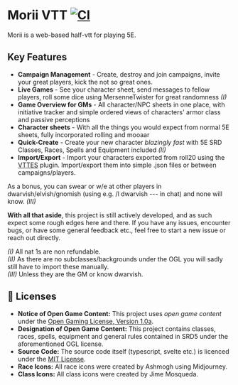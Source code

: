 # Morii VTT [![CI](https://github.com/Ashmogh/morii-vtt/actions/workflows/main.yml/badge.svg)](https://github.com/Ashmogh/morii-vtt/actions/workflows/main.yml)
Morii is a web-based half-vtt for playing 5E.

## Key Features
- **Campaign Management** - Create, destroy and join campaigns, invite your great players, kick the not so great ones.
- **Live Games** - See your character sheet, send messages to fellow players, roll some dice using MersenneTwister for great randomness *(I)*
- **Game Overview for GMs** - All character/NPC sheets in one place, with initiative tracker and simple ordered views of characters' armor class and passive perceptions
- **Character sheets** - With all the things you would expect from normal 5E sheets, fully incorporated rolling and mooaar
- **Quick-Create** - Create your new character *blazingly fast* with 5E SRD Classes, Races, Spells and Equipment included *(II)*
- **Import/Export** - Import your characters exported from roll20 using the [VTTES](https://github.com/justas-d/roll20-enhancement-suite) plugin. Import/export them into simple .json files or between campaigns/players.

As a bonus, you can swear or w/e at other players in dwarvish/elvish/gnomish (using e.g. /l dwarvish --- in chat) and none will know. *(III)*

**With all that aside**, this project is still actively developed, and as such expect some rough edges here and there. If you have any issues, encounter bugs, or have some general feedback etc., feel free to start a new issue or reach out directly.

*(I)* All nat 1s are non refundable.\
*(II)* As there are no subclasses/backgrounds under the OGL you will sadly still have to import these manually.\
*(III)* Unless they are the GM or know dwarvish.

## 📝 Licenses
-   **Notice of Open Game Content:** This project uses *open game content* under the [Open Gaming License, Version 1.0a](Legal.md).
-   **Designation of Open Game Content:** This project contains classes, races, spells, equipment and general rules contained in SRD5 under the aforementioned OGL license.
-   **Source Code:** The source code itself (typescript, svelte etc.) is licenced under the [MIT License](https://github.com/Ashmogh/morii-vtt/blob/main/LICENSE).
-   **Race Icons:** All race icons were created by Ashmogh using Midjourney.
-   **Class Icons:** All class icons were created by Jime Mosqueda.
